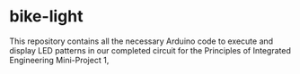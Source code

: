 # bike-light
This repository contains all the necessary Arduino code to execute and display LED patterns in our completed circuit for the Principles of Integrated Engineering Mini-Project 1,
